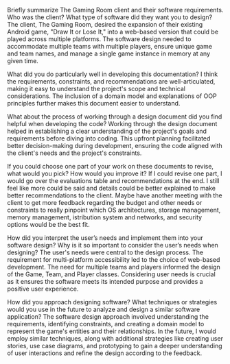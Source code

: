 Briefly summarize The Gaming Room client and their software requirements. Who was the client? What type of software did they want you to design?
The client, The Gaming Room, desired the expansion of their existing Android game, "Draw It or Lose It," into a web-based version that could be played across multiple platforms. 
The software design needed to accommodate multiple teams with multiple players, ensure unique game and team names, and manage a single game instance in memory at any given time.

What did you do particularly well in developing this documentation?
I think the requirements, constraints, and recommendations are well-articulated, making it easy to understand the project's scope and technical considerations.
The inclusion of a domain model and explanations of OOP principles further makes this document easier to understand.

What about the process of working through a design document did you find helpful when developing the code?
Working through the design document helped in establishing a clear understanding of the project's goals and requirements before diving into coding. 
This upfront planning facilitated better decision-making during development, ensuring the code aligned with the client's needs and the project's constraints.

If you could choose one part of your work on these documents to revise, what would you pick? How would you improve it?
If I could revise one part, I would go over the evaluations table and recommendations at the end. I still feel like more could be said and details could be better explained to make better recommendations to the client. 
Maybe have another meeting with the client to get more feedback regarding the budget and other needs or constraints to really pinpoint which OS architectures, storage management, memory management, istribution system and networks, and security options would be the best fit. 

How did you interpret the user’s needs and implement them into your software design? Why is it so important to consider the user’s needs when designing?
The user's needs were central to the design process. The requirement for multi-platform accessibility led to the choice of web-based development. The need for multiple teams and players informed the design of the Game, Team, and Player classes. 
Considering user needs is crucial as it ensures the software meets its intended purpose and provides a positive user experience.

How did you approach designing software? What techniques or strategies would you use in the future to analyze and design a similar software application?
The software design approach involved understanding the requirements, identifying constraints, and creating a domain model to represent the game's entities and their relationships. 
In the future, I would employ similar techniques, along with additional strategies like creating user stories, use case diagrams, and prototyping to gain a deeper understanding of user interactions and refine the design according to the feedback.
